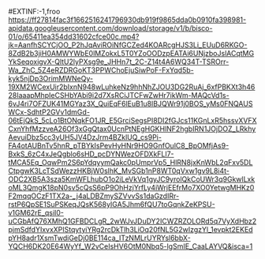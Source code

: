 #EXTINF:-1,froo
https://ff27814fac3f1662516241796930db919f9865dda0b0910fa398981-apidata.googleusercontent.com/download/storage/v1/b/bisco-01/o/65411ea354dd31602cfce00c.mp4?jk=AanfhSCYCjOO_P2hJqAviROiNfGCZed4KOARcgHJS3Li_EUuD6RKGO-8ZdB2b3jiH0AMWYWbE0lMZokxL5T0YZoOODzpEATAi6UNjzboJslACqtMGYkSeqoxigvX-QltU2lyPXsg9e_JHHn7t_2C-Z14t4A6WQ34T-TSROrr-Wa_ZhC_5Z4eRZDRGoKT3PPWChoEjuSiwPoF-FxYqd5b-kyk5njDp3OrimMWNeQy-19XM2WCexUir2bIxnN948wLuhkeNz9hhNhZJOU3DG2RuAj_6xfPBKXt3h4628IaaapMhpIeCSHbYAbi9i2d7XsRCiJTCFwZwHr7ikWm-MAQcVd1s-6vJ4ri7OFZUK41MGYaz3X_QuiEqF6lEuB1u8IBJQWr91j0BOS_yMs0FNQAUSWCx-SdhtP2GVv1dmGd-06tEjQkS_5cLo1BtONqkFO1JR_E5GrciSegsPI8DI2fGJcs11KGnLxR5hssvXVFXCxnYhfMzzveA26Of3xGgQtax0UcnPtNEgHGKHlNF2hgbIRN1JOjDOZ_LRkhyAevuiDbz5cc3yUH5JV4DzJrm4BZklUQ_cs9Pi-FA4otAUBnTv5hnR_pTBYkIsPevHyHNr9HO9GnfOulC8_BpOMfjAs9-BxkS_6zC4xJeQgblo6sHD_pcDYNWezOFDXkFLl7-tMCA5Eq_OqwPm2S6pYdqyymQakc0pUmprVp5_HlRN8jxKnWbL2qFxv5DLCtpgwK3LcTSdWezzHKBjW0slhK_MvSGb1nP8WT0qVxw1gv9L8i4t-ODC2XB5A3sza5KmWFLhubO1o2iLeVkVq1gyJC9yrolQkCoUWr3q9GkwlLxkoML3QmgK18pN0sv5cQsS6pP9OhHzjYrfLy4iWrjEEfrMo7XO0YetwgMHKz0F2mqqOCzF1TX2a-_j4aLDBZmySZVvvSs1daGzdIRr-rstP6QpSE1SuPSKeqJQsK568yIGA5Jhm6fQU7toGqnkZeKPSU-v1GM62rE_qsiI0-uCGbAfQ76XMhQ1GFBDCLgR_2wWJvJDuDY2ICWZRZOLORd5q7VyXdHbz2pjmSdfdYIxvxXPIStqytyiYRg2rcDkTlh3LiOq20fNL5G2wIzgzYl_1evpkt2EKEdpYH8adr1XsmTwdiGeDj0BE114ca_ITzNMLrUYRYsl6bbX-YQCH6DK20E64WyYf_W2vCeIsHV6OtM0Nbq5-lgSmIE_CaaLAYVQ&isca=1
